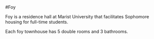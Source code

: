 #Foy

Foy is a residence hall at Marist University that facilitates Sophomore housing for full-time students.

Each foy townhouse has 5 double rooms and 3 bathrooms.